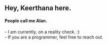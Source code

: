 <h2>Hey, Keerthana here.</h2> 
<h4>People call me Alan.</h4> 
<p>- I am currently, on a reality check. :)<br>- If you are a programmer, feel free to reach out.</p>   
<!---    
keerthana5958v/keerthana5958v is a ✨ special ✨ repository because its `README.md` (this file) appears on your GitHub profile. 
You can click the Preview link to take a look at your changes.
--->
  

